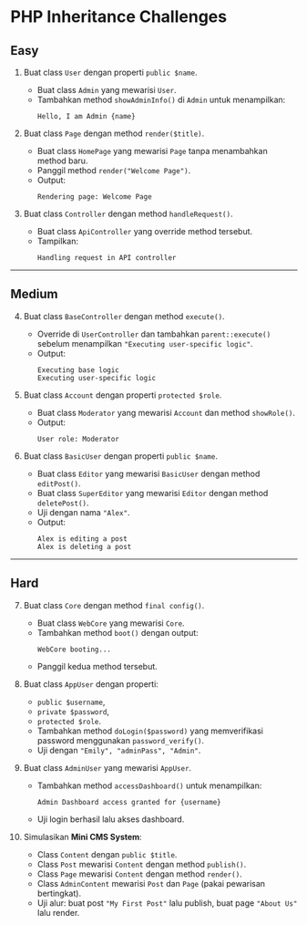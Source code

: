 # PHP Inheritance Challenges

## Easy

1. Buat class `User` dengan properti `public $name`.

   - Buat class `Admin` yang mewarisi `User`.
   - Tambahkan method `showAdminInfo()` di `Admin` untuk menampilkan:
     ```
     Hello, I am Admin {name}
     ```

2. Buat class `Page` dengan method `render($title)`.

   - Buat class `HomePage` yang mewarisi `Page` tanpa menambahkan method baru.
   - Panggil method `render("Welcome Page")`.
   - Output:
     ```
     Rendering page: Welcome Page
     ```

3. Buat class `Controller` dengan method `handleRequest()`.
   - Buat class `ApiController` yang override method tersebut.
   - Tampilkan:
     ```
     Handling request in API controller
     ```

---

## Medium

4. Buat class `BaseController` dengan method `execute()`.

   - Override di `UserController` dan tambahkan `parent::execute()` sebelum menampilkan `"Executing user-specific logic"`.
   - Output:
     ```
     Executing base logic
     Executing user-specific logic
     ```

5. Buat class `Account` dengan properti `protected $role`.

   - Buat class `Moderator` yang mewarisi `Account` dan method `showRole()`.
   - Output:
     ```
     User role: Moderator
     ```

6. Buat class `BasicUser` dengan properti `public $name`.
   - Buat class `Editor` yang mewarisi `BasicUser` dengan method `editPost()`.
   - Buat class `SuperEditor` yang mewarisi `Editor` dengan method `deletePost()`.
   - Uji dengan nama `"Alex"`.
   - Output:
     ```
     Alex is editing a post
     Alex is deleting a post
     ```

---

## Hard

7. Buat class `Core` dengan method `final config()`.

   - Buat class `WebCore` yang mewarisi `Core`.
   - Tambahkan method `boot()` dengan output:
     ```
     WebCore booting...
     ```
   - Panggil kedua method tersebut.

8. Buat class `AppUser` dengan properti:

   - `public $username`,
   - `private $password`,
   - `protected $role`.
   - Tambahkan method `doLogin($password)` yang memverifikasi password menggunakan `password_verify()`.
   - Uji dengan `"Emily", "adminPass", "Admin"`.

9. Buat class `AdminUser` yang mewarisi `AppUser`.

   - Tambahkan method `accessDashboard()` untuk menampilkan:
     ```
     Admin Dashboard access granted for {username}
     ```
   - Uji login berhasil lalu akses dashboard.

10. Simulasikan **Mini CMS System**:
    - Class `Content` dengan `public $title`.
    - Class `Post` mewarisi `Content` dengan method `publish()`.
    - Class `Page` mewarisi `Content` dengan method `render()`.
    - Class `AdminContent` mewarisi `Post` dan `Page` (pakai pewarisan bertingkat).
    - Uji alur: buat post `"My First Post"` lalu publish, buat page `"About Us"` lalu render.
